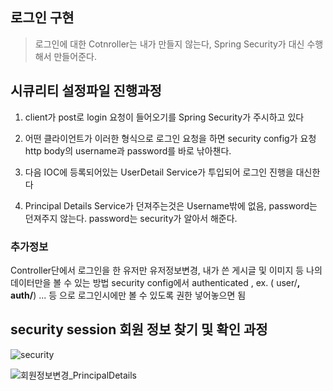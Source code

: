 ## 로그인 구현

>로그인에 대한 Cotnroller는 내가 만들지 않는다, Spring Security가 대신 수행해서 만들어준다.

## 시큐리티 설정파일 진행과정

1. client가 post로 login 요청이 들어오기를 Spring Security가 주시하고 있다

2. 어떤 클라이언트가 이러한 형식으로 로그인 요청을 하면 security config가 요청 http body의 username과 password를 바로 낚아챈다.

3. 다음 IOC에 등록되어있는 UserDetail Service가 투입되어 로그인 진행을 대신한다

4. Principal Details Service가 던져주는것은 Username밖에 없음, password는 던져주지 않는다.
password는 security가 알아서 해준다.



### 추가정보

Controller단에서 로그인을 한 유저만 유저정보변경, 내가 쓴 게시글 및 이미지 등 나의 데이터만을 볼 수 있는 방법
security config에서 authenticated , ex. ( user/**, auth/**) ... 등 으로 로그인시에만 볼 수 있도록 권한 넣어놓으면 됨

## security session 회원 정보 찾기 및 확인 과정

![security](https://user-images.githubusercontent.com/99226598/189664808-fba7701c-fa6f-4726-beb3-ce7decd4dbfd.jpg)


![회원정보변경_PrincipalDetails](https://user-images.githubusercontent.com/99226598/189664991-c061a828-d2a0-4796-9732-44f910bf8668.PNG)
